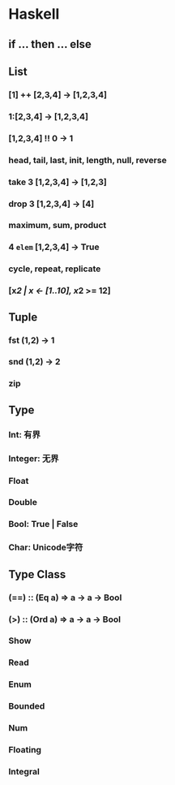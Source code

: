 # Haskell

## if ... then ... else

## List

### [1] ++ [2,3,4] -> [1,2,3,4]

### 1:[2,3,4] -> [1,2,3,4]

### [1,2,3,4] !! 0 -> 1

### head, tail, last, init, length, null, reverse

### take 3 [1,2,3,4] -> [1,2,3]

### drop 3 [1,2,3,4] -> [4]

### maximum, sum, product

### 4 `elem` [1,2,3,4] -> True

### cycle, repeat, replicate

### [x*2 | x <- [1..10], x*2 >= 12]

## Tuple

### fst (1,2) -> 1

### snd (1,2) -> 2

### zip

## Type

### Int: 有界

### Integer: 无界

### Float

### Double

### Bool: True | False

### Char: Unicode字符

## Type Class

### (==) :: (Eq a) => a -> a -> Bool

### (>) :: (Ord a) => a -> a -> Bool

### Show

### Read

### Enum

### Bounded

### Num

### Floating

### Integral

